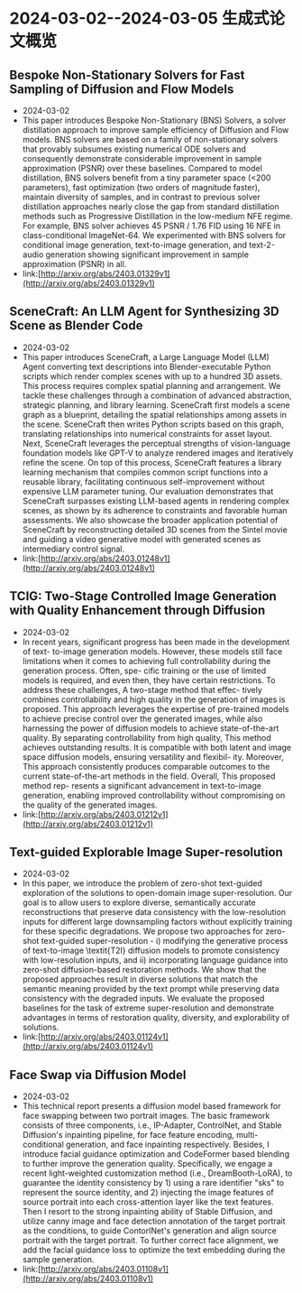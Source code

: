 # 2024-03-02--2024-03-05 生成式论文概览
## Bespoke Non-Stationary Solvers for Fast Sampling of Diffusion and Flow   Models 
  * 2024-03-02  
  * This paper introduces Bespoke Non-Stationary (BNS) Solvers, a solver distillation approach to improve sample efficiency of Diffusion and Flow models. BNS solvers are based on a family of non-stationary solvers that provably subsumes existing numerical ODE solvers and consequently demonstrate considerable improvement in sample approximation (PSNR) over these baselines. Compared to model distillation, BNS solvers benefit from a tiny parameter space ($<$200 parameters), fast optimization (two orders of magnitude faster), maintain diversity of samples, and in contrast to previous solver distillation approaches nearly close the gap from standard distillation methods such as Progressive Distillation in the low-medium NFE regime. For example, BNS solver achieves 45 PSNR / 1.76 FID using 16 NFE in class-conditional ImageNet-64. We experimented with BNS solvers for conditional image generation, text-to-image generation, and text-2-audio generation showing significant improvement in sample approximation (PSNR) in all. 
 * link:[http://arxiv.org/abs/2403.01329v1](http://arxiv.org/abs/2403.01329v1) 
## SceneCraft: An LLM Agent for Synthesizing 3D Scene as Blender Code 
  * 2024-03-02  
  * This paper introduces SceneCraft, a Large Language Model (LLM) Agent converting text descriptions into Blender-executable Python scripts which render complex scenes with up to a hundred 3D assets. This process requires complex spatial planning and arrangement. We tackle these challenges through a combination of advanced abstraction, strategic planning, and library learning. SceneCraft first models a scene graph as a blueprint, detailing the spatial relationships among assets in the scene. SceneCraft then writes Python scripts based on this graph, translating relationships into numerical constraints for asset layout. Next, SceneCraft leverages the perceptual strengths of vision-language foundation models like GPT-V to analyze rendered images and iteratively refine the scene. On top of this process, SceneCraft features a library learning mechanism that compiles common script functions into a reusable library, facilitating continuous self-improvement without expensive LLM parameter tuning. Our evaluation demonstrates that SceneCraft surpasses existing LLM-based agents in rendering complex scenes, as shown by its adherence to constraints and favorable human assessments. We also showcase the broader application potential of SceneCraft by reconstructing detailed 3D scenes from the Sintel movie and guiding a video generative model with generated scenes as intermediary control signal. 
 * link:[http://arxiv.org/abs/2403.01248v1](http://arxiv.org/abs/2403.01248v1) 
## TCIG: Two-Stage Controlled Image Generation with Quality Enhancement   through Diffusion 
  * 2024-03-02  
  * In recent years, significant progress has been made in the development of text- to-image generation models. However, these models still face limitations when it comes to achieving full controllability during the generation process. Often, spe- cific training or the use of limited models is required, and even then, they have certain restrictions. To address these challenges, A two-stage method that effec- tively combines controllability and high quality in the generation of images is proposed. This approach leverages the expertise of pre-trained models to achieve precise control over the generated images, while also harnessing the power of diffusion models to achieve state-of-the-art quality. By separating controllability from high quality, This method achieves outstanding results. It is compatible with both latent and image space diffusion models, ensuring versatility and flexibil- ity. Moreover, This approach consistently produces comparable outcomes to the current state-of-the-art methods in the field. Overall, This proposed method rep- resents a significant advancement in text-to-image generation, enabling improved controllability without compromising on the quality of the generated images. 
 * link:[http://arxiv.org/abs/2403.01212v1](http://arxiv.org/abs/2403.01212v1) 
## Text-guided Explorable Image Super-resolution 
  * 2024-03-02  
  * In this paper, we introduce the problem of zero-shot text-guided exploration of the solutions to open-domain image super-resolution. Our goal is to allow users to explore diverse, semantically accurate reconstructions that preserve data consistency with the low-resolution inputs for different large downsampling factors without explicitly training for these specific degradations. We propose two approaches for zero-shot text-guided super-resolution - i) modifying the generative process of text-to-image \textit{T2I} diffusion models to promote consistency with low-resolution inputs, and ii) incorporating language guidance into zero-shot diffusion-based restoration methods. We show that the proposed approaches result in diverse solutions that match the semantic meaning provided by the text prompt while preserving data consistency with the degraded inputs. We evaluate the proposed baselines for the task of extreme super-resolution and demonstrate advantages in terms of restoration quality, diversity, and explorability of solutions. 
 * link:[http://arxiv.org/abs/2403.01124v1](http://arxiv.org/abs/2403.01124v1) 
## Face Swap via Diffusion Model 
  * 2024-03-02  
  * This technical report presents a diffusion model based framework for face swapping between two portrait images. The basic framework consists of three components, i.e., IP-Adapter, ControlNet, and Stable Diffusion's inpainting pipeline, for face feature encoding, multi-conditional generation, and face inpainting respectively. Besides, I introduce facial guidance optimization and CodeFormer based blending to further improve the generation quality.   Specifically, we engage a recent light-weighted customization method (i.e., DreamBooth-LoRA), to guarantee the identity consistency by 1) using a rare identifier "sks" to represent the source identity, and 2) injecting the image features of source portrait into each cross-attention layer like the text features. Then I resort to the strong inpainting ability of Stable Diffusion, and utilize canny image and face detection annotation of the target portrait as the conditions, to guide ContorlNet's generation and align source portrait with the target portrait. To further correct face alignment, we add the facial guidance loss to optimize the text embedding during the sample generation. 
 * link:[http://arxiv.org/abs/2403.01108v1](http://arxiv.org/abs/2403.01108v1) 
